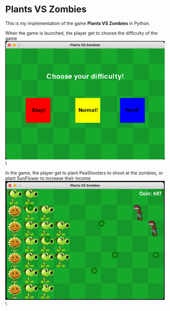 # Plants VS Zombies
This is my implementation of the game **Plants VS Zombies** in Python.

When the game is launched, the player get to choose the difficulty of the game
![image info](./img/launch_screen.png)\

In the game, the player get to plant PeaShooters to shoot at the zombies, or plant SunFlower to increase their income
![image info](./img/ingame.png)\
